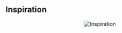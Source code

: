 Inspiration
------------------------
<p align="center">
  <img src="https://github.com/agileseph/automated-testing-concepts/raw/master/spice/technology-mix/jUnit_+_AspectJ_Mix/FreeWomenVersion_SharoneStone.png" alt="Inspiration"/>
</p>